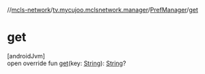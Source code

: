 //[mcls-network](../../../index.md)/[tv.mycujoo.mclsnetwork.manager](../index.md)/[PrefManager](index.md)/[get](get.md)

# get

[androidJvm]\
open override fun [get](get.md)(key: [String](https://kotlinlang.org/api/latest/jvm/stdlib/kotlin/-string/index.html)): [String](https://kotlinlang.org/api/latest/jvm/stdlib/kotlin/-string/index.html)?
